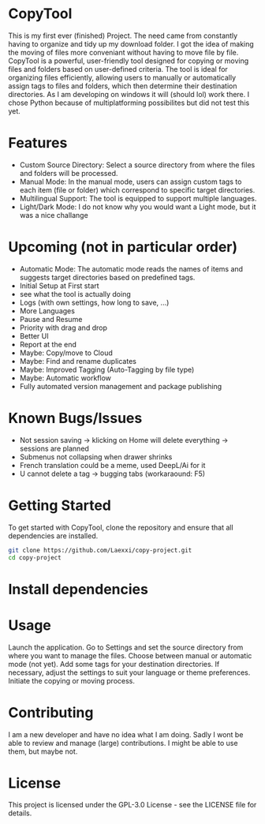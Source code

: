 # CopyTool

This is my first ever (finished) Project. The need came from constantly having to organize and tidy up my download folder. I got the idea of making the moving of files more conveniant without having to move file by file.
CopyTool is a powerful, user-friendly tool designed for copying or moving files and folders based on user-defined criteria. The tool is ideal for organizing files efficiently, allowing users to manually or automatically assign tags to files and folders, which then determine their destination directories.
As I am developing on windows it will (should lol) work there. I chose Python because of multiplatforming possibilites but did not test this yet.

# Features

- Custom Source Directory: Select a source directory from where the files and folders will be processed.
- Manual Mode: In the manual mode, users can assign custom tags to each item (file or folder) which correspond to specific target directories.
- Multilingual Support: The tool is equipped to support multiple languages.
- Light/Dark Mode: I do not know why you would want a Light mode, but it was a nice challange

# Upcoming (not in particular order)

- Automatic Mode: The automatic mode reads the names of items and suggests target directories based on predefined tags.
- Initial Setup at First start
- see what the tool is actually doing
- Logs (with own settings, how long to save, ...)
- More Languages
- Pause and Resume
- Priority with drag and drop
- Better UI
- Report at the end
- Maybe: Copy/move to Cloud
- Maybe: Find and rename duplicates
- Maybe: Improved Tagging (Auto-Tagging by file type)
- Maybe: Automatic workflow
- Fully automated version management and package publishing

# Known Bugs/Issues

- Not session saving -> klicking on Home will delete everything -> sessions are planned
- Submenus not collapsing when drawer shrinks
- French translation could be a meme, used DeepL/Ai for it
- U cannot delete a tag -> bugging tabs (workaraound: F5)

# Getting Started

To get started with CopyTool, clone the repository and ensure that all dependencies are installed.

```bash
git clone https://github.com/Laexxi/copy-project.git
cd copy-project
```

# Install dependencies

# Usage

Launch the application.
Go to Settings and set the source directory from where you want to manage the files.
Choose between manual or automatic mode (not yet).
Add some tags for your destination directories.
If necessary, adjust the settings to suit your language or theme preferences.
Initiate the copying or moving process.

# Contributing

I am a new developer and have no idea what I am doing. Sadly I wont be able to review and manage (large) contributions. I might be able to use them, but maybe not.

# License

This project is licensed under the GPL-3.0 License - see the LICENSE file for details.
